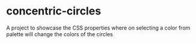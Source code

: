# concentric-circles
A project to showcase the CSS properties where on selecting a color from palette will change the colors of the circles
